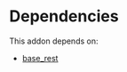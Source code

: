 # Dependencies

This addon depends on:

- [base_rest](../../../../odoo-bringout-oca-rest-framework-base_rest)

